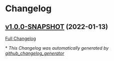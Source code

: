 # Changelog

## [v1.0.0-SNAPSHOT](https://github.com/NASA-PDS/big-data-crawler-server/tree/v1.0.0-SNAPSHOT) (2022-01-13)

[Full Changelog](https://github.com/NASA-PDS/big-data-crawler-server/compare/e5bc1897d0dbe974f5790094019612b3503cb5b9...v1.0.0-SNAPSHOT)



\* *This Changelog was automatically generated by [github_changelog_generator](https://github.com/github-changelog-generator/github-changelog-generator)*
